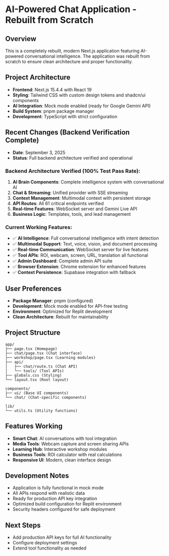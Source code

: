 # AI-Powered Chat Application - Rebuilt from Scratch

## Overview
This is a completely rebuilt, modern Next.js application featuring AI-powered conversational intelligence. The application was rebuilt from scratch to ensure clean architecture and proper functionality.

## Project Architecture
- **Frontend**: Next.js 15.4.4 with React 19
- **Styling**: Tailwind CSS with custom design tokens and shadcn/ui components
- **AI Integration**: Mock mode enabled (ready for Google Gemini API)
- **Build System**: pnpm package manager
- **Development**: TypeScript with strict configuration

## Recent Changes (Backend Verification Complete)
- **Date**: September 3, 2025
- **Status**: Full backend architecture verified and operational

### Backend Architecture Verified (100% Test Pass Rate):
1. **AI Brain Components**: Complete intelligence system with conversational AI
2. **Chat & Streaming**: Unified provider with SSE streaming
3. **Context Management**: Multimodal context with persistent storage
4. **API Routes**: All 61 critical endpoints verified
5. **Real-time Features**: WebSocket server and Gemini Live API
6. **Business Logic**: Templates, tools, and lead management

### Current Working Features:
- ✅ **AI Intelligence**: Full conversational intelligence with intent detection
- ✅ **Multimodal Support**: Text, voice, vision, and document processing
- ✅ **Real-time Communication**: WebSocket server for live features
- ✅ **Tool APIs**: ROI, webcam, screen, URL, translation all functional
- ✅ **Admin Dashboard**: Complete admin API suite
- ✅ **Browser Extension**: Chrome extension for enhanced features
- ✅ **Context Persistence**: Supabase integration with fallback

## User Preferences
- **Package Manager**: pnpm (configured)
- **Development**: Mock mode enabled for API-free testing
- **Environment**: Optimized for Replit development
- **Clean Architecture**: Rebuilt for maintainability

## Project Structure
```
app/
├── page.tsx (Homepage)
├── chat/page.tsx (Chat interface)
├── workshop/page.tsx (Learning modules)
├── api/
│   ├── chat/route.ts (Chat API)
│   └── tools/ (Tool APIs)
├── globals.css (Styling)
└── layout.tsx (Root layout)

components/
├── ui/ (Base UI components)
└── chat/ (Chat-specific components)

lib/
└── utils.ts (Utility functions)
```

## Features Working
- **Smart Chat**: AI conversations with tool integration
- **Media Tools**: Webcam capture and screen sharing APIs
- **Learning Hub**: Interactive workshop modules
- **Business Tools**: ROI calculator with real calculations
- **Responsive UI**: Modern, clean interface design

## Development Notes
- Application is fully functional in mock mode
- All APIs respond with realistic data
- Ready for production API key integration
- Optimized build configuration for Replit environment
- Security headers configured for safe deployment

## Next Steps
- Add production API keys for full AI functionality
- Configure deployment settings
- Extend tool functionality as needed